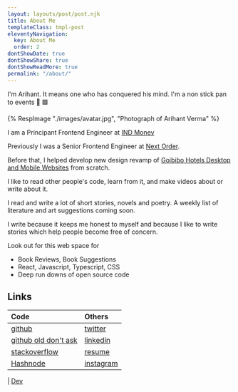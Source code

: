 ```yaml
---
layout: layouts/post/post.njk
title: About Me
templateClass: tmpl-post
eleventyNavigation:
  key: About Me
  order: 2
dontShowDate: true
dontShowShare: true
dontShowReadMore: true
permalink: "/about/"
---
```


I'm Arihant. It means one who has conquered his mind. I'm a non stick pan to events 🥘 🟩

<div>
{% RespImage "./images/avatar.jpg", "Photograph of Arihant Verma" %}
</div>

I am a Principant Frontend Engineer at [IND Money](https://www.indmoney.com/)

Previously I was a Senior Frontend Engineer at [Next Order](https://nextorder.com.au).

Before that, I helped develop new design revamp of [Goibibo Hotels Desktop and Mobile Websites](https://goibibo.com/hotels/) from scratch.

<!-- I'm looking for my next web front end gig. My [resume](/resume). -->

I like to read other people's code, learn from it, and make videos about or write about it.

I read and write a lot of short stories, novels and poetry. A weekly list of literature and art suggestions coming soon.

I write because it keeps me honest to myself and because I like to write stories which help people become free of concern.

Look out for this web space for

- Book Reviews, Book Suggestions
- React, Javascript, Typescript, CSS
- Deep run downs of open source code

## Links

| Code                                                                | Others                                                |
| :------------------------------------------------------------------ | :---------------------------------------------------- |
| [github](https://github.com/arihantverma)                           | [twitter](https://twitter.com/gdadsriver)             |
| [github old don't ask](https://github.com/gdad-s-river)             | [linkedin](https://www.linkedin.com/in/arihantverma/) |
| [stackoverflow](https://stackoverflow.com/users/5106072/gdadsriver) | [resume](/resume)                                     |
| [Hashnode](https://tech.arihantverma.com)                           | [instagram](https://instagram.com/gdadsriver/)        |

| [Dev](https://dev.to/arihantverma)

<!-- todo:
  1. add IRC username
  2. dev.to
  3. hashnode
 -->
